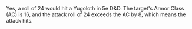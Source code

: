 Yes, a roll of 24 would hit a Yugoloth in 5e D&D. The target's Armor Class (AC) is 16, and the attack roll of 24 exceeds the AC by 8, which means the attack hits.